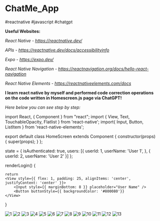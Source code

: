 # ChatMe_App
#reactnative #javascript #chatgpt

**Useful Websites:**

*React Native - https://reactnative.dev/*

*APIs - https://reactnative.dev/docs/accessibilityinfo*

*Expo - https://expo.dev/*

*React Native Navigation - https://reactnavigation.org/docs/hello-react-navigation*

*React Native Elements - https://reactnativeelements.com/docs*

**I learn react native by myself and performed code correction operations on the code written in Homescreen.js page via ChatGPT!**

*Here below you can see step by step:* 

import React, { Component } from "react";
import {
    View,
    Text,
    TouchableOpacity,
    Flatlist
} from 'react-native';
import{
    Input,
    Button,
    ListItem
} from 'react-native-elements';


export default class HomeScreen extends Component {
    constructor(props) {
        super(props);
    }
};

state = {
    isAuthenticated: true,
    users: [{
        userId: 1,
        userName: 'User 1',
    }, 
    {
        userId: 2,
        userName: 'User 2'
    }]
};

renderLogin() {

    return 
    <View style={{ flex: 1, padding: 25, alignItems: 'center', justifyContent: 'center' }}> 
        <Input style={{ marginBottom: 8 }} placeholder="User Name" />
        <Button buttonStyle={{ backgroundColor: '#800080'}}
    </View>
}

![1](https://user-images.githubusercontent.com/60243643/217006908-78a8a6ae-42c5-40fe-bb87-6fe0fded4ee3.jpg)
![2](https://user-images.githubusercontent.com/60243643/217006912-39602896-789f-411e-85c9-3f83dc8c802a.jpg)
![3](https://user-images.githubusercontent.com/60243643/217006914-7dad2d91-3337-47f3-90fb-ce4838088860.jpg)
![4](https://user-images.githubusercontent.com/60243643/217006918-cf7b1949-fbbd-4ade-8404-062b882782c9.jpg)
![5](https://user-images.githubusercontent.com/60243643/217006924-e0bf9a54-5fb7-467d-a612-6d565db72e78.jpg)
![6](https://user-images.githubusercontent.com/60243643/217006928-a8c2cfb0-f9ab-4cba-af0f-9040fb832bb7.jpg)
![7](https://user-images.githubusercontent.com/60243643/217006931-1f44a137-80ae-458e-a92a-73298cb924ac.jpg)
![8](https://user-images.githubusercontent.com/60243643/217006933-5f828423-bbfa-4eb2-81a9-277370207286.jpg)
![9](https://user-images.githubusercontent.com/60243643/217006937-73f8ed59-4ed4-4aa4-ae57-8177f0e327f3.jpg)
![10](https://user-images.githubusercontent.com/60243643/217006942-abf269ad-3e6a-410e-8103-c1c7be9434cc.jpg)
![11](https://user-images.githubusercontent.com/60243643/217006946-aec92fa7-01a5-4fc1-845a-f1b10c001ab2.jpg)
![12](https://user-images.githubusercontent.com/60243643/217006951-eb18978e-34dd-4439-9642-6d80b3b20ce4.jpg)
![13](https://user-images.githubusercontent.com/60243643/217006954-7056fee1-d700-4587-a73b-447864df1498.jpg)

